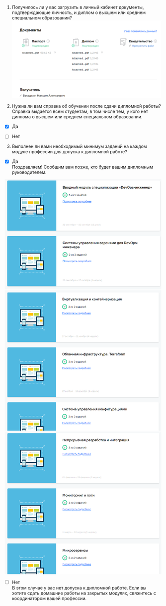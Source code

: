 
1. Получилось ли у вас загрузить в личный кабинет документы, подтверждающие личность, и диплом о высшем или среднем специальном образовании?      
![Foto](https://github.com/chinchanchonTom/diplom/blob/main/Doc/img/Screenshot_1.png)    

2. Нужна ли вам справка об обучении после сдачи дипломной работы? Справка выдаётся всем студентам, в том числе тем, у кого нет диплома о высшем или среднем специальном образовании.    
- [x] Да   

- [ ] Нет      

3. Выполнен ли вами необходимый минимум заданий на каждом модуле профессии для допуска к дипломной работе?    
- [x] Да    
Поздравляем! Сообщим вам позже, кто будет вашим дипломным руководителем.    

![Foto](https://github.com/chinchanchonTom/diplom/blob/main/Doc/img/Screenshot_2.png)     
![Foto](https://github.com/chinchanchonTom/diplom/blob/main/Doc/img/Screenshot_3.png)     
![Foto](https://github.com/chinchanchonTom/diplom/blob/main/Doc/img/Screenshot_4.png)     

- [ ] Нет    
В этом случае у вас нет допуска к дипломной работе. Если вы хотите сдать домашние работы на закрытых модулях, свяжитесь с координатором вашей профессии.  